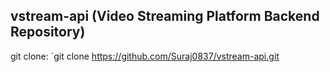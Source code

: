 ## vstream-api (Video Streaming Platform Backend Repository)

git clone: `git clone https://github.com/Suraj0837/vstream-api.git
